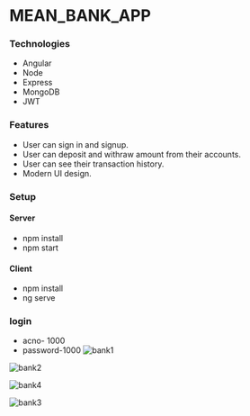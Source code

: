 # MEAN_BANK_APP
### Technologies
* Angular
* Node
* Express
* MongoDB
* JWT
### Features
* User can sign in and signup.
* User can deposit and withraw amount from their accounts.
* User can see their transaction history.
* Modern UI design.
### Setup
 #### Server
 * npm install
 * npm start
 #### Client
 * npm install
 * ng serve 
### login
 * acno- 1000
 * password-1000
 ![bank1](https://user-images.githubusercontent.com/111036270/214755938-8fc4fc24-0ae6-497c-8328-ed8b4c141a8b.png)

 ![bank2](https://user-images.githubusercontent.com/111036270/214755949-7521e68d-0c0a-4c8a-84cd-a508decfd32c.png)
 
![bank4](https://user-images.githubusercontent.com/111036270/214756040-4b59f031-3415-4bd8-ae54-37367ffc962c.png)

![bank3](https://user-images.githubusercontent.com/111036270/214756049-d9537eb7-128c-4be9-8011-f5b5cc783650.png)
